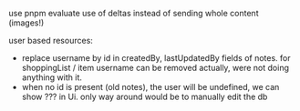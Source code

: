 use pnpm
evaluate use of deltas instead of sending whole content (images!)

user based resources:
- replace username by id in createdBy, lastUpdatedBy fields of notes. for shoppingList / item username can be removed actually, were not doing anything with it.
- when no id is present (old notes), the user will be undefined, we can show ??? in Ui. only way around would be to manually edit the db

